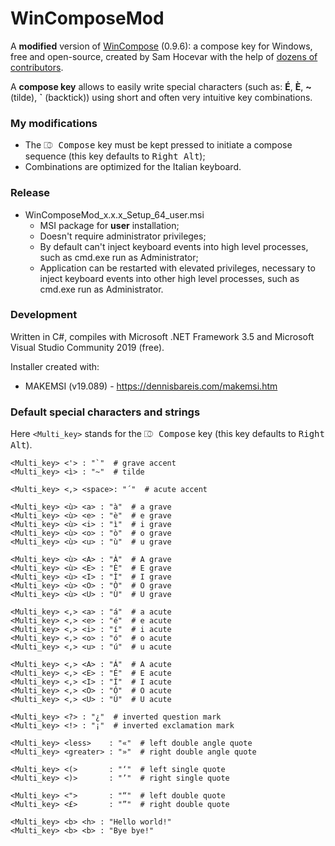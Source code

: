 ﻿WinComposeMod
=============

A **modified** version of [WinCompose](https://github.com/samhocevar/wincompose) (0.9.6): a compose key for Windows, free and open-source, created by Sam Hocevar with the help of [dozens of contributors](https://github.com/samhocevar/wincompose/graphs/contributors).

A **compose key** allows to easily write special characters (such as: **É**, **È**, **~** (tilde), **\`** (backtick)) using short and often very intuitive key combinations.

### My modifications ###
* The <kbd>⎄ Compose</kbd> key must be kept pressed to initiate a compose sequence (this key defaults to <kbd>Right Alt</kbd>);
* Combinations are optimized for the Italian keyboard.

### Release ###
* WinComposeMod_x.x.x_Setup_64_user.msi
  * MSI package for **user** installation;
  * Doesn't require administrator privileges;
  * By default can't inject keyboard events into high level processes, such as cmd.exe run as Administrator;
  * Application can be restarted with elevated privileges, necessary to inject keyboard events into other high level processes, such as cmd.exe run as Administrator.

### Development ###
Written in C#, compiles with Microsoft .NET Framework 3.5 and Microsoft Visual Studio Community 2019 (free).

Installer created with:
* MAKEMSI (v19.089) - https://dennisbareis.com/makemsi.htm

### Default special characters and strings ###
Here ``<Multi_key>`` stands for the <kbd>⎄ Compose</kbd> key (this key defaults to <kbd>Right Alt</kbd>).

    <Multi_key> <'> : "`"  # grave accent
    <Multi_key> <ì> : "~"  # tilde

    <Multi_key> <,> <space>: "´"  # acute accent

    <Multi_key> <ù> <a> : "à"  # a grave
    <Multi_key> <ù> <e> : "è"  # e grave
    <Multi_key> <ù> <i> : "ì"  # i grave
    <Multi_key> <ù> <o> : "ò"  # o grave
    <Multi_key> <ù> <u> : "ù"  # u grave

    <Multi_key> <ù> <A> : "À"  # A grave
    <Multi_key> <ù> <E> : "È"  # E grave
    <Multi_key> <ù> <I> : "Ì"  # I grave
    <Multi_key> <ù> <O> : "Ò"  # O grave
    <Multi_key> <ù> <U> : "Ù"  # U grave

    <Multi_key> <,> <a> : "á"  # a acute
    <Multi_key> <,> <e> : "é"  # e acute
    <Multi_key> <,> <i> : "í"  # i acute
    <Multi_key> <,> <o> : "ó"  # o acute
    <Multi_key> <,> <u> : "ú"  # u acute

    <Multi_key> <,> <A> : "Á"  # A acute
    <Multi_key> <,> <E> : "É"  # E acute
    <Multi_key> <,> <I> : "Í"  # I acute
    <Multi_key> <,> <O> : "Ó"  # O acute
    <Multi_key> <,> <U> : "Ú"  # U acute

    <Multi_key> <?> : "¿"  # inverted question mark
    <Multi_key> <!> : "¡"  # inverted exclamation mark

    <Multi_key> <less>    : "«"  # left double angle quote
    <Multi_key> <greater> : "»"  # right double angle quote

    <Multi_key> <(>       : "‘"  # left single quote
    <Multi_key> <)>       : "’"  # right single quote

    <Multi_key> <">       : "“"  # left double quote
    <Multi_key> <£>       : "”"  # right double quote

    <Multi_key> <b> <h> : "Hello world!"
    <Multi_key> <b> <b> : "Bye bye!"
